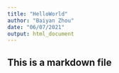 ```yaml
---
title: "HelloWorld"
author: "Baiyan Zhou"
date: "06/07/2021"
output: html_document
---
```


## This is a markdown file
